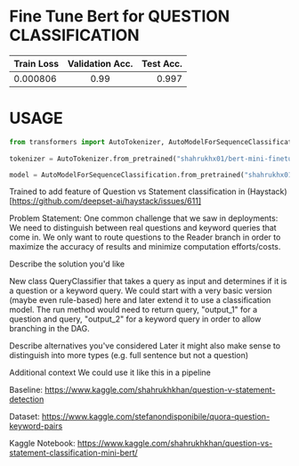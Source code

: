 # Fine Tune Bert for QUESTION CLASSIFICATION 

| Train Loss    | Validation Acc.| Test Acc.|
| ------------- |:-------------: | -----:   |
| 0.000806      | 0.99  | 0.997    |

# USAGE
```python
from transformers import AutoTokenizer, AutoModelForSequenceClassification
  
tokenizer = AutoTokenizer.from_pretrained("shahrukhx01/bert-mini-finetune-question-detection")

model = AutoModelForSequenceClassification.from_pretrained("shahrukhx01/bert-mini-finetune-question-detection")
```
Trained to add feature of Question vs Statement classification in (Haystack)[https://github.com/deepset-ai/haystack/issues/611]

Problem Statement:
One common challenge that we saw in deployments: We need to distinguish between real questions and keyword queries that come in. We only want to route questions to the Reader branch in order to maximize the accuracy of results and minimize computation efforts/costs.

Describe the solution you'd like

New class QueryClassifier that takes a query as input and determines if it is a question or a keyword query.
We could start with a very basic version (maybe even rule-based) here and later extend it to use a classification model.
The run method would need to return query, "output_1" for a question and query, "output_2" for a keyword query in order to allow branching in the DAG.

Describe alternatives you've considered
Later it might also make sense to distinguish into more types (e.g. full sentence but not a question)

Additional context
We could use it like this in a pipeline

Baseline:
https://www.kaggle.com/shahrukhkhan/question-v-statement-detection

Dataset:
https://www.kaggle.com/stefanondisponibile/quora-question-keyword-pairs

Kaggle Notebook:
https://www.kaggle.com/shahrukhkhan/question-vs-statement-classification-mini-bert/
